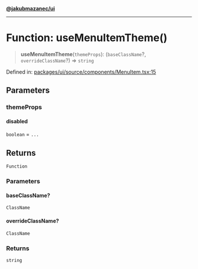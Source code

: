 [**@jakubmazanec/ui**](../README.md)

---

# Function: useMenuItemTheme()

> **useMenuItemTheme**(`themeProps`): (`baseClassName`?, `overrideClassName`?) => `string`

Defined in:
[packages/ui/source/components/MenuItem.tsx:15](https://github.com/jakubmazanec/tools/blob/76a9140b954a789a6120dd2126b179ec0180d7e9/packages/ui/source/components/MenuItem.tsx#L15)

## Parameters

### themeProps

#### disabled

`boolean` = `...`

## Returns

`Function`

### Parameters

#### baseClassName?

`ClassName`

#### overrideClassName?

`ClassName`

### Returns

`string`
